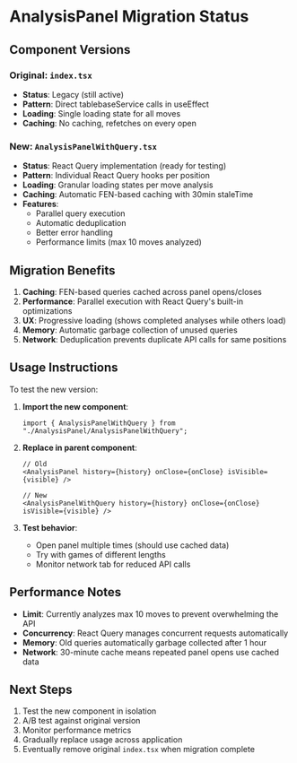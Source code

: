 # AnalysisPanel Migration Status

## Component Versions

### Original: `index.tsx`

- **Status**: Legacy (still active)
- **Pattern**: Direct tablebaseService calls in useEffect
- **Loading**: Single loading state for all moves
- **Caching**: No caching, refetches on every open

### New: `AnalysisPanelWithQuery.tsx`

- **Status**: React Query implementation (ready for testing)
- **Pattern**: Individual React Query hooks per position
- **Loading**: Granular loading states per move analysis
- **Caching**: Automatic FEN-based caching with 30min staleTime
- **Features**:
  - Parallel query execution
  - Automatic deduplication
  - Better error handling
  - Performance limits (max 10 moves analyzed)

## Migration Benefits

1. **Caching**: FEN-based queries cached across panel opens/closes
2. **Performance**: Parallel execution with React Query's built-in optimizations
3. **UX**: Progressive loading (shows completed analyses while others load)
4. **Memory**: Automatic garbage collection of unused queries
5. **Network**: Deduplication prevents duplicate API calls for same positions

## Usage Instructions

To test the new version:

1. **Import the new component**:

   ```tsx
   import { AnalysisPanelWithQuery } from "./AnalysisPanel/AnalysisPanelWithQuery";
   ```

2. **Replace in parent component**:

   ```tsx
   // Old
   <AnalysisPanel history={history} onClose={onClose} isVisible={visible} />

   // New
   <AnalysisPanelWithQuery history={history} onClose={onClose} isVisible={visible} />
   ```

3. **Test behavior**:
   - Open panel multiple times (should use cached data)
   - Try with games of different lengths
   - Monitor network tab for reduced API calls

## Performance Notes

- **Limit**: Currently analyzes max 10 moves to prevent overwhelming the API
- **Concurrency**: React Query manages concurrent requests automatically
- **Memory**: Old queries automatically garbage collected after 1 hour
- **Network**: 30-minute cache means repeated panel opens use cached data

## Next Steps

1. Test the new component in isolation
2. A/B test against original version
3. Monitor performance metrics
4. Gradually replace usage across application
5. Eventually remove original `index.tsx` when migration complete
